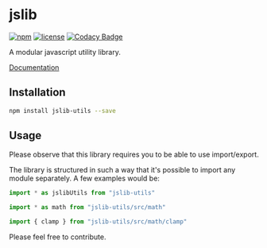 # jslib
[![npm](https://img.shields.io/npm/v/jslib-utils.svg)](https://www.npmjs.com/package/jslib-utils)
[![license](https://img.shields.io/npm/l/jslib-utils.svg)](https://www.npmjs.com/package/jslib-utils)
[![Codacy Badge](https://api.codacy.com/project/badge/Grade/f53915b74a9848098d7e0cbbae59229e)](https://www.codacy.com/app/Glinkis/jslib?utm_source=github.com&amp;utm_medium=referral&amp;utm_content=Glinkis/jslib&amp;utm_campaign=Badge_Grade)

A modular javascript utility library.

[Documentation](https://glinkis.github.io/jslib/)

## Installation
```bash
npm install jslib-utils --save
```

## Usage
Please observe that this library requires you to be able to use import/export.

The library is structured in such a way that it's possible to import any module separately.
A few examples would be:
```js
import * as jslibUtils from "jslib-utils"
```
```js
import * as math from "jslib-utils/src/math"
```
```js
import { clamp } from "jslib-utils/src/math/clamp"
```

Please feel free to contribute.
